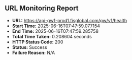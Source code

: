 ## URL Monitoring Report

- **URL:** https://api-gw1-prod1.fisglobal.com/gw/v1/health
- **Start Time:** 2025-06-16T07:47:59.077154
- **End Time:** 2025-06-16T07:47:59.285758
- **Total Time Taken:** 0.208604 seconds
- **HTTP Status Code:** 200
- **Status:** Success
- **Failure Reason:** N/A
